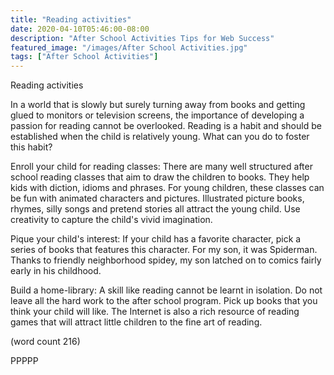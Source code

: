 ```yaml
---
title: "Reading activities"
date: 2020-04-10T05:46:00-08:00
description: "After School Activities Tips for Web Success"
featured_image: "/images/After School Activities.jpg"
tags: ["After School Activities"]
---
```


Reading activities

In a world that is slowly but surely turning away from books and getting 
glued to monitors or television screens, the importance of developing a 
passion for reading cannot be overlooked. Reading is a habit and should be 
established when the child is relatively young. What can you do to foster 
this habit?

Enroll your child for reading classes:
There are many well structured after school reading classes that aim to 
draw the children to books. They help kids with diction, idioms and 
phrases. For young children, these classes can be fun with animated 
characters and pictures. Illustrated picture books, rhymes, silly songs 
and pretend stories all attract the young child. Use creativity to capture 
the child's vivid imagination. 

Pique your child's interest:
If your child has a favorite character, pick a series of books that 
features this character. For my son, it was Spiderman. Thanks to friendly 
neighborhood spidey, my son latched on to comics fairly early in his 
childhood. 

Build a home-library:
A skill like reading cannot be learnt in isolation. Do not leave all the 
hard work to the after school program. Pick up books that you think your 
child will like. The Internet is also a rich resource of reading games 
that will attract little children to the fine art of reading. 

(word count 216)

PPPPP
